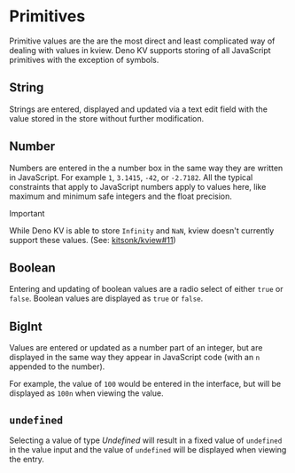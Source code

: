 # Primitives

Primitive values are the are the most direct and least complicated way of
dealing with values in kview. Deno KV supports storing of all JavaScript
primitives with the exception of symbols.

## String

Strings are entered, displayed and updated via a text edit field with the value
stored in the store without further modification.

## Number

Numbers are entered in the a number box in the same way they are written in
JavaScript. For example `1`, `3.1415`, `-42`, or `-2.7182`. All the typical
constraints that apply to JavaScript numbers apply to values here, like maximum
and minimum safe integers and the float precision.

> [!IMPORTANT]
> While Deno KV is able to store `Infinity` and `NaN`, kview doesn't currently
> support these values. (See:
> [kitsonk/kview#11](https://github.com/kitsonk/kview/issues/11))

## Boolean

Entering and updating of boolean values are a radio select of either `true` or
`false`. Boolean values are displayed as `true` or `false`.

## BigInt

Values are entered or updated as a number part of an integer, but are displayed
in the same way they appear in JavaScript code (with an `n` appended to the
number).

For example, the value of `100` would be entered in the interface, but will be
displayed as `100n` when viewing the value.

## `undefined`

Selecting a value of type _Undefined_ will result in a fixed value of
`undefined` in the value input and the value of `undefined` will be displayed
when viewing the entry.
